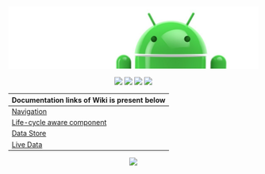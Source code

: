 ![Banner](images/Logo-new.png)

<p align="center">
<a><img src="https://img.shields.io/badge/Jetpack-Navigation-orange"></a>
<a><img src="https://img.shields.io/badge/Jetpack-Life--cycle--aware-brightgreen"></a>  
<a><img src="https://img.shields.io/badge/Jetpack-Data--Store-lightgrey"></a>  
<a><img src="https://img.shields.io/badge/Jetpack-Live--Data-blue"></a>  
</p>



| Documentation links of Wiki is present below |
| --- |
| [Navigation](https://github.com/devrath/DroidAndroidJetpack/wiki/Jetpack-Navigation) |
| [Life-cycle aware component](https://github.com/devrath/DroidAndroidJetpack/wiki/Lifecycle-Aware-Components) |
| [Data Store](https://github.com/devrath/DroidAndroidJetpack/wiki/Data-Store) |
| [Live Data](https://github.com/devrath/DroidAndroidJetpack/wiki/Live-Data) |

 
<p align="center">
<a><img src="https://forthebadge.com/images/badges/built-for-android.svg"></a>
</p>
